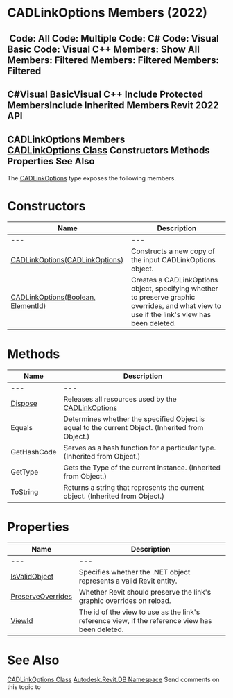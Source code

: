 # CADLinkOptions Members (2022)

﻿
 Code: All Code: Multiple Code: C# Code: Visual Basic Code: Visual C++  Members: Show All Members: Filtered Members: Filtered Members: Filtered   
---  
C#Visual BasicVisual C++
Include Protected MembersInclude Inherited Members
Revit 2022 API  
---  
CADLinkOptions Members  
[CADLinkOptions Class](a5d5d78c-cc65-c7a5-0bc8-4413156a2114.md "CADLinkOptions Class") Constructors Methods Properties See Also  
---  
The [CADLinkOptions](a5d5d78c-cc65-c7a5-0bc8-4413156a2114.md "CADLinkOptions Class") type exposes the following members.
# Constructors
| Name | Description |
| --- | --- |
| --- | --- | --- |
| [CADLinkOptions(CADLinkOptions)](56d08495-2406-b1aa-f013-6813f97b78e9.md "CADLinkOptions Constructor \(CADLinkOptions\)") | Constructs a new copy of the input CADLinkOptions object. |
| [CADLinkOptions(Boolean, ElementId)](c458ad62-a592-ce16-b8b9-645ac1d97f44.md "CADLinkOptions Constructor \(Boolean, ElementId\)") | Creates a CADLinkOptions object, specifying whether to preserve graphic overrides, and what view to use if the link's view has been deleted. |

# Methods
| Name | Description |
| --- | --- |
| --- | --- | --- |
| [Dispose](4663dac1-efd3-703a-687d-76cddbb05a40.md "Dispose Method") | Releases all resources used by the [CADLinkOptions](a5d5d78c-cc65-c7a5-0bc8-4413156a2114.md "CADLinkOptions Class") |
| Equals | Determines whether the specified Object is equal to the current Object. (Inherited from Object.) |
| GetHashCode | Serves as a hash function for a particular type.  (Inherited from Object.) |
| GetType | Gets the Type of the current instance. (Inherited from Object.) |
| ToString | Returns a string that represents the current object. (Inherited from Object.) |

# Properties
| Name | Description |
| --- | --- |
| --- | --- | --- |
| [IsValidObject](14518fe8-0dd7-afc1-0d22-ef9d0dfb5264.md "IsValidObject Property") | Specifies whether the .NET object represents a valid Revit entity. |
| [PreserveOverrides](91a559a5-75ed-398d-b0c5-67a9962b652d.md "PreserveOverrides Property") | Whether Revit should preserve the link's graphic overrides on reload. |
| [ViewId](0a19b743-8512-da8b-006d-cd703987310d.md "ViewId Property") | The id of the view to use as the link's reference view, if the reference view has been deleted. |

# See Also
[CADLinkOptions Class](a5d5d78c-cc65-c7a5-0bc8-4413156a2114.md "CADLinkOptions Class")
[Autodesk.Revit.DB Namespace](87546ba7-461b-c646-cbb1-2cb8f5bff8b2.md "Autodesk.Revit.DB Namespace")
Send comments on this topic to 